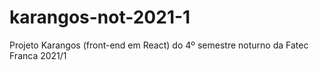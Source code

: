 # karangos-not-2021-1
Projeto Karangos (front-end em React) do 4º semestre noturno da Fatec Franca 2021/1

